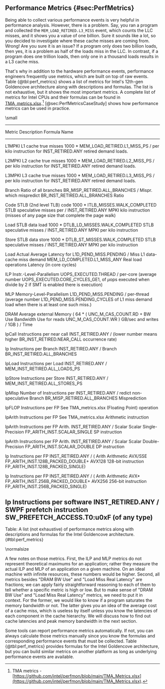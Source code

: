 ## Performance Metrics {#sec:PerfMetrics}

Being able to collect various performance events is very helpful in performance analysis. However, there is a problem. Say, you ran a program and collected the `MEM_LOAD_RETIRED.L3_MISS` event, which counts the LLC misses, and it shows you a value of one billion. Sure it sounds like a lot, so you decided to investigate where these cache misses are coming from. Wrong! Are you sure it is an issue? If a program only does two billion loads, then yes, it is a problem as half of the loads miss in the LLC. In contrast, if a program does one trillion loads, then only one in a thousand loads results in a L3 cache miss.

That's why in addition to the hardware performance events, performance engineers frequently use metrics, which are built on top of raw events. Table {@tbl:perf_metrics} shows a list of metrics for Intel's 12th-gen Goldencove architecture along with descriptions and formulas. The list is not exhaustive, but it shows the most important metrics. A complete list of metrics for Intel CPUs and their formulas can be found in [TMA_metrics.xlsx](https://github.com/intel/perfmon/blob/main/TMA_Metrics.xlsx).[^1] [@sec:PerfMetricsCaseStudy] shows how performance metrics can be used in practice.

\small

--------------------------------------------------------------------------
Metric  Description                   Formula
Name           
------- -------------------------- ---------------------------------------
L1MPKI  L1 cache true misses       1000 * MEM_LOAD_RETIRED.L1_MISS_PS /
        per kilo instruction for   INST_RETIRED.ANY
        retired demand loads.      

L2MPKI  L2 cache true misses       1000 * MEM_LOAD_RETIRED.L2_MISS_PS /
        per kilo instruction for   INST_RETIRED.ANY
        retired demand loads.      

L3MPKI  L3 cache true misses       1000 * MEM_LOAD_RETIRED.L3_MISS_PS /
        per kilo instruction for   INST_RETIRED.ANY
        retired demand loads.                

Branch  Ratio of all branches      BR_MISP_RETIRED.ALL_BRANCHES / 
Mispr.  which mispredict           BR_INST_RETIRED.ALL_BRANCHES
Ratio  

Code    STLB (2nd level TLB) code  1000 * ITLB_MISSES.WALK_COMPLETED 
STLB    speculative misses per     / INST_RETIRED.ANY
MPKI    kilo instruction (misses 
        of any page size that 
        complete the page walk)

Load    STLB data load             1000 * DTLB_LD_MISSES.WALK_COMPLETED 
STLB    speculative misses         / INST_RETIRED.ANY
MPKI    per kilo instruction

Store   STLB data store            1000 * DTLB_ST_MISSES.WALK_COMPLETED 
STLB    speculative misses         / INST_RETIRED.ANY
MPKI    per kilo instruction

Load    Actual Average Latency for L1D_PEND_MISS.PENDING / 
Miss    L1 data-cache miss demand  MEM_LD_COMPLETED.L1_MISS_ANY
Real    load operations 
Latency (in core cycles)

ILP     Instr.-Level-Parallelism   UOPS_EXECUTED.THREAD / 
        per-core (average number   UOPS_EXECUTED.CORE_CYCLES_GE1,
        of $\mu$ops executed when      divide by 2 if SMT is enabled
        there is execution) 

MLP     Memory-Level-Parallelism   L1D_PEND_MISS.PENDING / 
        per-thread (average number L1D_PEND_MISS.PENDING_CYCLES
        of L1 miss demand load 
        when there is at least one
        such miss.)

DRAM    Average external Memory    ( 64 * ( UNC_M_CAS_COUNT.RD + 
BW Use  Bandwidth Use for reads             UNC_M_CAS_COUNT.WR ) 
GB/sec  and writes                 / 1GB ) / Time

IpCall  Instructions per near call INST_RETIRED.ANY / 
        (lower number means higher BR_INST_RETIRED.NEAR_CALL
        occurrence rate)

Ip      Instructions per Branch    INST_RETIRED.ANY / 
Branch                             BR_INST_RETIRED.ALL_BRANCHES

IpLoad  Instructions per Load      INST_RETIRED.ANY / 
                                   MEM_INST_RETIRED.ALL_LOADS_PS

IpStore Instructions per Store     INST_RETIRED.ANY / 
                                   MEM_INST_RETIRED.ALL_STORES_PS

IpMisp  Number of Instructions per INST_RETIRED.ANY / 
redict  non-speculative Branch     BR_MISP_RETIRED.ALL_BRANCHES
        Misprediction

IpFLOP  Instructions per FP        See TMA_metrics.xlsx
        (Floating Point) operation 

IpArith Instructions per FP        See TMA_metrics.xlsx
        Arithmetic instruction
                
IpArith Instructions per FP Arith. INST_RETIRED.ANY / 
Scalar  Scalar Single-Precision    FP_ARITH_INST.SCALAR_SINGLE
SP      instruction 

IpArith Instructions per FP Arith. INST_RETIRED.ANY / 
Scalar  Scalar Double-Precision    FP_ARITH_INST.SCALAR_DOUBLE
DP      instruction 

Ip      Instructions per FP        INST_RETIRED.ANY / (
Arith   Arithmetic AVX/SSE         FP_ARITH_INST.128B_PACKED_DOUBLE+
AVX128  128-bit instruction        FP_ARITH_INST.128B_PACKED_SINGLE)

Ip      Instructions per FP        INST_RETIRED.ANY / ( 
Arith   Arithmetic AVX*            FP_ARITH_INST.256B_PACKED_DOUBLE+
AVX256  256-bit instruction        FP_ARITH_INST.256B_PACKED_SINGLE)

Ip      Instructions per software  INST_RETIRED.ANY / 
SWPF    prefetch instruction       SW_PREFETCH_ACCESS.T0:u0xF
        (of any type)
--------------------------------------------------------------------------

Table: A list (not exhaustive) of performance metrics along with descriptions and formulas for the Intel Goldencove architecture. {#tbl:perf_metrics}

\normalsize

A few notes on those metrics. First, the ILP and MLP metrics do not represent theoretical maximums for an application; rather they measure the actual ILP and MLP of an application on a given machine. On an ideal machine with infinite resources, these numbers would be higher. Second, all metrics besides "DRAM BW Use" and "Load Miss Real Latency" are fractions; we can apply fairly straightforward reasoning to each of them to tell whether a specific metric is high or low. But to make sense of "DRAM BW Use" and "Load Miss Real Latency" metrics, we need to put it in context. For the former, we would like to know if a program saturates the memory bandwidth or not. The latter gives you an idea of the average cost of a cache miss, which is useless by itself unless you know the latencies of each component in the cache hierarchy. We will discuss how to find out cache latencies and peak memory bandwidth in the next section.

Some tools can report performance metrics automatically. If not, you can always calculate those metrics manually since you know the formulas and corresponding performance events that must be collected. Table {@tbl:perf_metrics} provides formulas for the Intel Goldencove architecture, but you can build similar metrics on another platform as long as underlying performance events are available.

[^1]: TMA metrics - [https://github.com/intel/perfmon/blob/main/TMA_Metrics.xlsx](https://github.com/intel/perfmon/blob/main/TMA_Metrics.xlsx).